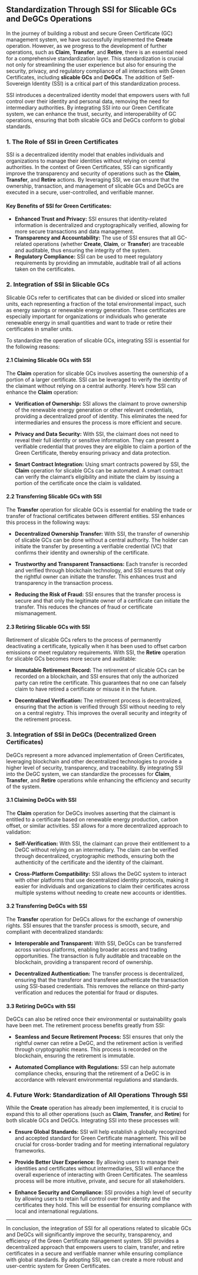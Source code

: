 ## Standardization Through SSI for Slicable GCs and DeGCs Operations

In the journey of building a robust and secure Green Certificate (GC) management system, we have successfully implemented the **Create** operation. However, as we progress to the development of further operations, such as **Claim**, **Transfer**, and **Retire**, there is an essential need for a comprehensive standardization layer. This standardization is crucial not only for streamlining the user experience but also for ensuring the security, privacy, and regulatory compliance of all interactions with Green Certificates, including **slicable GCs** and **DeGCs**. The addition of Self-Sovereign Identity (SSI) is a critical part of this standardization process.

SSI introduces a decentralized identity model that empowers users with full control over their identity and personal data, removing the need for intermediary authorities. By integrating SSI into our Green Certificate system, we can enhance the trust, security, and interoperability of GC operations, ensuring that both slicable GCs and DeGCs conform to global standards.

### 1. **The Role of SSI in Green Certificates**

SSI is a decentralized identity model that enables individuals and organizations to manage their identities without relying on central authorities. In the context of Green Certificates, SSI can significantly improve the transparency and security of operations such as the **Claim**, **Transfer**, and **Retire** actions. By leveraging SSI, we can ensure that the ownership, transaction, and management of slicable GCs and DeGCs are executed in a secure, user-controlled, and verifiable manner.

#### Key Benefits of SSI for Green Certificates:
- **Enhanced Trust and Privacy:** SSI ensures that identity-related information is decentralized and cryptographically verified, allowing for more secure transactions and data management.
- **Transparency and Accountability:** The use of SSI ensures that all GC-related operations (whether **Create**, **Claim**, or **Transfer**) are traceable and auditable, thus ensuring the integrity of the system.
- **Regulatory Compliance:** SSI can be used to meet regulatory requirements by providing an immutable, auditable trail of all actions taken on the certificates.

### 2. **Integration of SSI in Slicable GCs**

Slicable GCs refer to certificates that can be divided or sliced into smaller units, each representing a fraction of the total environmental impact, such as energy savings or renewable energy generation. These certificates are especially important for organizations or individuals who generate renewable energy in small quantities and want to trade or retire their certificates in smaller units. 

To standardize the operation of slicable GCs, integrating SSI is essential for the following reasons:

#### 2.1 **Claiming Slicable GCs with SSI**

The **Claim** operation for slicable GCs involves asserting the ownership of a portion of a larger certificate. SSI can be leveraged to verify the identity of the claimant without relying on a central authority. Here’s how SSI can enhance the **Claim** operation:

- **Verification of Ownership:** SSI allows the claimant to prove ownership of the renewable energy generation or other relevant credentials, providing a decentralized proof of identity. This eliminates the need for intermediaries and ensures the process is more efficient and secure.
  
- **Privacy and Data Security:** With SSI, the claimant does not need to reveal their full identity or sensitive information. They can present a verifiable credential that proves they are eligible to claim a portion of the Green Certificate, thereby ensuring privacy and data protection.

- **Smart Contract Integration:** Using smart contracts powered by SSI, the **Claim** operation for slicable GCs can be automated. A smart contract can verify the claimant’s eligibility and initiate the claim by issuing a portion of the certificate once the claim is validated.

#### 2.2 **Transferring Slicable GCs with SSI**

The **Transfer** operation for slicable GCs is essential for enabling the trade or transfer of fractional certificates between different entities. SSI enhances this process in the following ways:

- **Decentralized Ownership Transfer:** With SSI, the transfer of ownership of slicable GCs can be done without a central authority. The holder can initiate the transfer by presenting a verifiable credential (VC) that confirms their identity and ownership of the certificate.
  
- **Trustworthy and Transparent Transactions:** Each transfer is recorded and verified through blockchain technology, and SSI ensures that only the rightful owner can initiate the transfer. This enhances trust and transparency in the transaction process.

- **Reducing the Risk of Fraud:** SSI ensures that the transfer process is secure and that only the legitimate owner of a certificate can initiate the transfer. This reduces the chances of fraud or certificate mismanagement.

#### 2.3 **Retiring Slicable GCs with SSI**

Retirement of slicable GCs refers to the process of permanently deactivating a certificate, typically when it has been used to offset carbon emissions or meet regulatory requirements. With SSI, the **Retire** operation for slicable GCs becomes more secure and auditable:

- **Immutable Retirement Record:** The retirement of slicable GCs can be recorded on a blockchain, and SSI ensures that only the authorized party can retire the certificate. This guarantees that no one can falsely claim to have retired a certificate or misuse it in the future.

- **Decentralized Verification:** The retirement process is decentralized, ensuring that the action is verified through SSI without needing to rely on a central registry. This improves the overall security and integrity of the retirement process.

### 3. **Integration of SSI in DeGCs (Decentralized Green Certificates)**

DeGCs represent a more advanced implementation of Green Certificates, leveraging blockchain and other decentralized technologies to provide a higher level of security, transparency, and traceability. By integrating SSI into the DeGC system, we can standardize the processes for **Claim**, **Transfer**, and **Retire** operations while enhancing the efficiency and security of the system.

#### 3.1 **Claiming DeGCs with SSI**

The **Claim** operation for DeGCs involves asserting that the claimant is entitled to a certificate based on renewable energy production, carbon offset, or similar activities. SSI allows for a more decentralized approach to validation:

- **Self-Verification:** With SSI, the claimant can prove their entitlement to a DeGC without relying on an intermediary. The claim can be verified through decentralized, cryptographic methods, ensuring both the authenticity of the certificate and the identity of the claimant.

- **Cross-Platform Compatibility:** SSI allows the DeGC system to interact with other platforms that use decentralized identity protocols, making it easier for individuals and organizations to claim their certificates across multiple systems without needing to create new accounts or identities.

#### 3.2 **Transferring DeGCs with SSI**

The **Transfer** operation for DeGCs allows for the exchange of ownership rights. SSI ensures that the transfer process is smooth, secure, and compliant with decentralized standards:

- **Interoperable and Transparent:** With SSI, DeGCs can be transferred across various platforms, enabling broader access and trading opportunities. The transaction is fully auditable and traceable on the blockchain, providing a transparent record of ownership.
  
- **Decentralized Authentication:** The transfer process is decentralized, ensuring that the transferor and transferee authenticate the transaction using SSI-based credentials. This removes the reliance on third-party verification and reduces the potential for fraud or disputes.

#### 3.3 **Retiring DeGCs with SSI**

DeGCs can also be retired once their environmental or sustainability goals have been met. The retirement process benefits greatly from SSI:

- **Seamless and Secure Retirement Process:** SSI ensures that only the rightful owner can retire a DeGC, and the retirement action is verified through cryptographic means. This process is recorded on the blockchain, ensuring the retirement is immutable.

- **Automated Compliance with Regulations:** SSI can help automate compliance checks, ensuring that the retirement of a DeGC is in accordance with relevant environmental regulations and standards.

### 4. **Future Work: Standardization of All Operations Through SSI**

While the **Create** operation has already been implemented, it is crucial to expand this to all other operations (such as **Claim**, **Transfer**, and **Retire**) for both slicable GCs and DeGCs. Integrating SSI into these processes will:

- **Ensure Global Standards:** SSI will help establish a globally recognized and accepted standard for Green Certificate management. This will be crucial for cross-border trading and for meeting international regulatory frameworks.
  
- **Provide Better User Experience:** By allowing users to manage their identities and certificates without intermediaries, SSI will enhance the overall experience of interacting with Green Certificates. The seamless process will be more intuitive, private, and secure for all stakeholders.

- **Enhance Security and Compliance:** SSI provides a high level of security by allowing users to retain full control over their identity and the certificates they hold. This will be essential for ensuring compliance with local and international regulations.

---

In conclusion, the integration of SSI for all operations related to slicable GCs and DeGCs will significantly improve the security, transparency, and efficiency of the Green Certificate management system. SSI provides a decentralized approach that empowers users to claim, transfer, and retire certificates in a secure and verifiable manner while ensuring compliance with global standards. By adopting SSI, we can create a more robust and user-centric system for Green Certificates.
